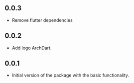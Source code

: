 ## 0.0.3

- Remove flutter dependencies

## 0.0.2

- Add logo ArchDart.

## 0.0.1

- Initial version of the package with the basic functionality.
